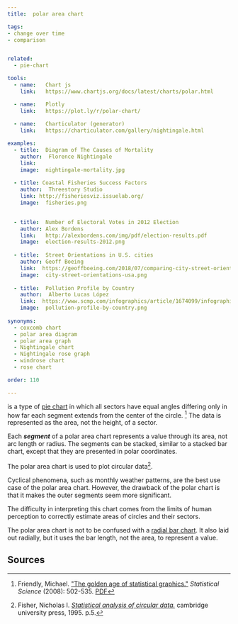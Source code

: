 ```yaml
---
title:  polar area chart 

tags:
- change over time
- comparison


related:
  - pie-chart

tools:
  - name:   Chart js
    link:   https://www.chartjs.org/docs/latest/charts/polar.html

  - name:   Plotly
    link:   https://plot.ly/r/polar-chart/
  
  - name:   Charticulator (generator)
    link:   https://charticulator.com/gallery/nightingale.html

examples:
  - title:  Diagram of The Causes of Mortality
    author:  Florence Nightingale
    link:   
    image:  nightingale-mortality.jpg
    
  - title: Coastal Fisheries Success Factors
    author:  Threestory Studio
    link: http://fisheriesviz.issuelab.org/
    image:  fisheries.png
  

  - title:  Number of Electoral Votes in 2012 Election
    author: Alex Bordens
    link:   http://alexbordens.com/img/pdf/election-results.pdf
    image:  election-results-2012.png
    
  - title:  Street Orientations in U.S. cities
    author: Geoff Boeing
    link:  https://geoffboeing.com/2018/07/comparing-city-street-orientations/
    image:  city-street-orientations-usa.png
  
  - title:  Pollution Profile by Country
    author:  Alberto Lucas López
    link:  https://www.scmp.com/infographics/article/1674099/infographic-pollution-profile
    image:  pollution-profile-by-country.png
    
synonyms: 
  - coxcomb chart
  - polar area diagram
  - polar area graph
  - Nightingale chart
  - Nightingale rose graph
  - windrose chart
  - rose chart

order: 110

---
```


is a type of [pie chart](/pie-chart) in which all sectors have equal angles differing only in how far each segment extends from the center of the circle. [^friendly]  The data is represented as the area, not the height, of a sector.

<!--more-->
Each ***segment*** of a polar area chart represents a value through its area, not arc length or radius. The segments can be stacked, similar to a stacked bar chart, except that they are presented in polar coordinates.

The polar area chart is used to plot circular data[^fisher].

Cyclical phenomena, such as monthly weather patterns, are the best use case of the polar area chart. However, the drawback of the polar chart is that it makes the outer segments seem more significant. 

The difficulty in interpreting this chart comes from the limits of human perception to correctly estimate areas of circles and their sectors.

The polar area chart is not to be confused with a [radial bar chart](/bar-chart#radial-bar-chart). It also laid out radially, but it uses the bar length, not the area, to represent a value.


## Sources
[^friendly]:Friendly, Michael. ["The golden age of statistical graphics."](https://www.jstor.org/stable/20697655) *Statistical Science* (2008): 502-535. [PDF](https://arxiv.org/pdf/0906.3979.pdf)
[^fisher]: Fisher, Nicholas I. [*Statistical analysis of circular data.*](https://books.google.com/books?id=wGPj3EoFdJwC) cambridge university press, 1995. p.5.
